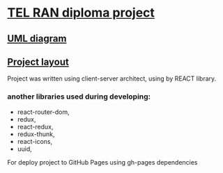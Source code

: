 # [TEL RAN diploma project](https://sl101.github.io/TEL-Ran-Diploma-project)

## [UML diagram](https://drive.google.com/file/d/1OJCJnwSo_TIaP-eDAAK3Pq3j1Pl-Y-Gn/view?usp=sharing)

## [Project layout](https://www.figma.com/file/yNWvXvjZC0t8d9yBOpeEPy/Garden?type=design&node-id=4743-907&t=TqnTA5Oa08Ev1qRj-0)

Project was written using client-server architect, using by REACT library.

### another libraries used during developing:

- react-router-dom,
- redux,
- react-redux,
- redux-thunk,
- react-icons,
- uuid,

For deploy project to GitHub Pages using gh-pages dependencies
